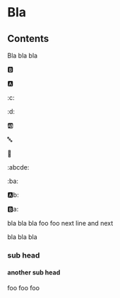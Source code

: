 # Bla

## Contents

Bla bla bla

:b:

:a:

:c:

:d:

:ab:

:abc:

:abcd:

:abcde:

:ba:

:a:b:

:b:a:

bla bla bla 
foo foo
next line
and next

bla bla bla

### sub head

#### another sub head

foo foo foo

